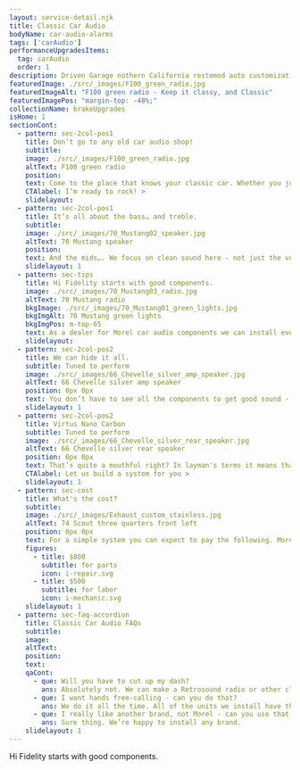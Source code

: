 ```yaml
---
layout: service-detail.njk
title: Classic Car Audio
bodyName: car-audio-alarms
tags: ['carAudio']
performanceUpgradesItems:
  tag: carAudio
  order: 1
description: Driven Garage nothern California restomod auto customization and repair shop
featuredImage: ./src/_images/F100_green_radio.jpg
featuredImageAlt: "F100 green radio - Keep it classy, and Classic"
featuredImagePos: "margin-top: -48%;"
collectionName: brakeUpgrades
isHome: 1
sectionCont:
  - pattern: sec-2col-pos1
    title: Don’t go to any old car audio shop!
    subtitle: 
    image: ./src/_images/F100_green_radio.jpg
    altText: F100 green radio
    position: 
    text: Come to the place that knows your classic car. Whether you just want to listen to the game at a car show, use your phone hands free - or let the whole neighborhood know who’s got all the bass, we’ve got you covered.
    CTAlabel: I’m ready to rock! >
    slidelayout:
  - pattern: sec-2col-pos1
    title: It’s all about the bass… and treble.
    subtitle: 
    image: ./src/_images/70_Mustang02_speaker.jpg
    altText: 70 Mustang speaker
    position: 
    text: And the mids…. We focus on clean sound here - not just the volume. We sell high quality components that bring out every detail in your favorite music - and can tune the system to suit your preferred listening style.
    slidelayout: 1
  - pattern: sec-tips
    title: Hi Fidelity starts with good components.
    image: ./src/_images/70_Mustang03_radio.jpg
    altText: 70 Mustang radio
    bkgImage: ./src/_images/70_Mustang01_green_lights.jpg
    bkgImgAlt: 70 Mustang green lights
    bkgImgPos: m-top-65
    text: As a dealer for Morel car audio components we can install everything from a basic system to a ultra high end competition winning audiophile level system. Ordering direct from Morel gives us access to all of their components - as well as technical staff so when it comes to speakers, amplifiers, sound deadening materials they are our go to guys and gals.
    slidelayout:
  - pattern: sec-2col-pos2
    title: We can hide it all.
    subtitle: Tuned to perform
    image: ./src/_images/66_Chevelle_silver_amp_speaker.jpg
    altText: 66 Chevelle silver amp speaker
    position: 0px 0px
    text: You don’t have to see all the components to get good sound - we’re experts at hiding stuff to keep your install clean and tidy - and not take away from the rest of your build.
    slidelayout: 1
  - pattern: sec-2col-pos2
    title: Virtus Nano Carbon
    subtitle: Tuned to perform
    image: ./src/_images/66_Chevelle_silver_rear_speaker.jpg
    altText: 66 Chevelle silver rear speaker
    position: 0px 0px
    text: That’s quite a mouthful right? In layman's terms it means that these speakers a so thin, that we don’t have to hack holes in your car to install them - and they sound F’n amazing! No more scraping the speaker with the parking brake pedal. No holes in the lower cowls. Heck, in some cases we can surface mount them because they are so thin.
    CTAlabel: Let us build a system for you > 
    slidelayout: 1
  - pattern: sec-cost
    title: What's the cost?
    subtitle: 
    image: ./src/_images/Exhaust_custom_stainless.jpg
    altText: 74 Scout three quarters front left
    position: 0px 0px
    text: For a simple system you can expect to pay the following. More complex systems can cost many thousands in parts and labor. Let's work on your perfect setup.
    figures:
      - title: $800
        subtitle: for parts
        icon: i-repair.svg
      - title: $500
        subtitle: for labor
        icon: i-mechanic.svg
    slidelayout: 1
  - pattern: sec-faq-accordion
    title: Classic Car Audio FAQs
    subtitle: 
    image: 
    altText: 
    position: 
    text: 
    qaCont:
      - que: Will you have to cut up my dash?
        ans: Absolutely not. We can make a Retrosound radio or other classic car radio work in most any car and look like it belongs.
      - que: I want hands free-calling - can you do that?
        ans: We do it all the time. All of the units we install have these features.
      - que: I really like another brand, not Morel - can you use that instead?
        ans: Sure thing. We’re happy to install any brand.
    slidelayout: 1
---
```


Hi Fidelity starts with good components.